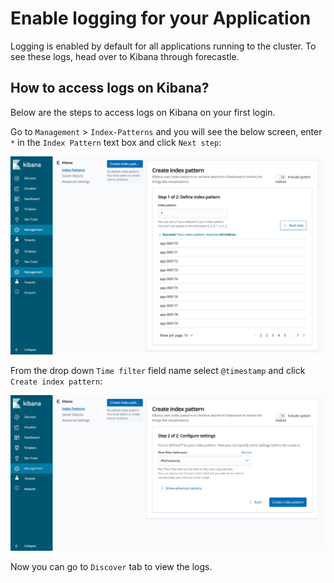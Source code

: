 # Enable logging for your Application

Logging is enabled by default for all applications running to the cluster. To see these logs, head over to Kibana through forecastle.

## How to access logs on Kibana?

Below are the steps to access logs on Kibana on your first login.

Go to `Management` > `Index-Patterns` and you will see the below screen, enter `*` in the `Index Pattern` text box and click `Next step`:

![Kibana_Page_1](./images/kibana_index_page1.png)

From the drop down `Time filter` field name select `@timestamp` and click `Create index pattern`:

![Kibana_Page_2](./images/kibana_index_page2.png)

Now you can go to `Discover` tab to view the logs.

